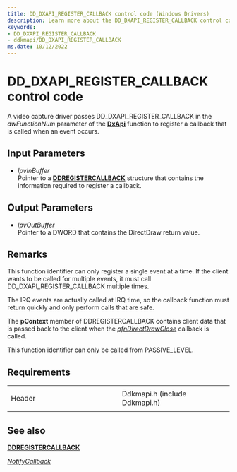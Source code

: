 ```yaml
---
title: DD_DXAPI_REGISTER_CALLBACK control code (Windows Drivers)
description: Learn more about the DD_DXAPI_REGISTER_CALLBACK control code.
keywords:
- DD_DXAPI_REGISTER_CALLBACK
- ddkmapi/DD_DXAPI_REGISTER_CALLBACK
ms.date: 10/12/2022
---
```


# DD\_DXAPI\_REGISTER\_CALLBACK control code

A video capture driver passes DD\_DXAPI\_REGISTER\_CALLBACK in the *dwFunctionNum* parameter of the [**DxApi**](/windows-hardware/drivers/ddi/dxapi/nf-dxapi-dxapi) function to register a callback that is called when an event occurs.

## Input Parameters

- *lpvInBuffer*  
    Pointer to a [**DDREGISTERCALLBACK**](/windows/win32/api/ddkmapi/ns-ddkmapi-ddregistercallback) structure that contains the information required to register a callback.

## Output Parameters

- *lpvOutBuffer*  
    Pointer to a DWORD that contains the DirectDraw return value.

## Remarks

This function identifier can only register a single event at a time. If the client wants to be called for multiple events, it must call DD\_DXAPI\_REGISTER\_CALLBACK multiple times.

The IRQ events are actually called at IRQ time, so the callback function must return quickly and only perform calls that are safe.

The **pContext** member of DDREGISTERCALLBACK contains client data that is passed back to the client when the [*pfnDirectDrawClose*](/windows/win32/api/ddkmapi/ns-ddkmapi-ddopendirectdrawin#members) callback is called.

This function identifier can only be called from PASSIVE\_LEVEL.

## Requirements

<table>
<colgroup>
<col style="width: 50%" />
<col style="width: 50%" />
</colgroup>
<tbody>
<tr class="odd">
<td><p>Header</p></td>
<td>Ddkmapi.h (include Ddkmapi.h)</td>
</tr>
</tbody>
</table>

## See also

[**DDREGISTERCALLBACK**](/windows/win32/api/ddkmapi/ns-ddkmapi-ddregistercallback)

[*NotifyCallback*](notify-callback-functions-in-a-video-capture-driver.md)
